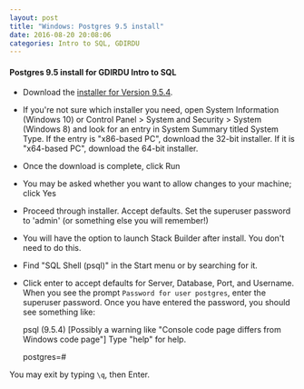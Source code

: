 ```yaml
---
layout: post
title: "Windows: Postgres 9.5 install"
date: 2016-08-20 20:08:06
categories: Intro to SQL, GDIRDU
---
```


#### Postgres 9.5 install for GDIRDU Intro to SQL

* Download the [installer for Version 9.5.4](http://www.enterprisedb.com/products-services-training/pgdownload#windows).
* If you're not sure which installer you need, open System Information (Windows 10) or Control Panel > System and Security > System (Windows 8) and look for an entry in System Summary titled System Type. If the entry is "x86-based PC", download the 32-bit installer. If it is "x64-based PC", download the 64-bit installer. 
* Once the download is complete, click Run
* You may be asked whether you want to allow changes to your machine; click Yes
* Proceed through installer. Accept defaults. Set the superuser password to 'admin' (or something else you will remember!) 
* You will have the option to launch Stack Builder after install. You don't need to do this.
* Find "SQL Shell (psql)" in the Start menu or by searching for it.
* Click enter to accept defaults for Server, Database, Port, and Username. When you see the prompt `Password for user postgres`, enter the superuser password.
Once you have entered the password, you should see something like:

    psql (9.5.4)
    [Possibly a warning like "Console code page differs from Windows code page"]
    Type "help" for help. 
    
    postgres=#

You may exit by typing `\q`, then Enter.
